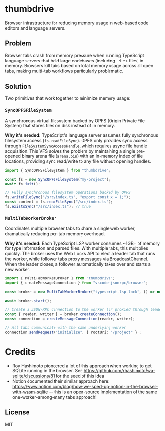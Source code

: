 # thumbdrive

Browser infrastructure for reducing memory usage in web-based code editors and language servers.

## Problem

Browser tabs crash from memory pressure when running TypeScript language servers that hold large codebases (including `.d.ts` files) in memory. Browsers kill tabs based on total memory usage across all open tabs, making multi-tab workflows particularly problematic.

## Solution

Two primitives that work together to minimize memory usage:

### `SyncOPFSFileSystem`

A synchronous virtual filesystem backed by OPFS (Origin Private File System) that stores files on disk instead of in memory.

**Why it's needed:** TypeScript's language server assumes fully synchronous filesystem access (`fs.readFileSync`). OPFS only provides sync access through `FileSystemSyncAccessHandle`, which requires async file handle acquisition. This VFS solves the problem by maintaining a single pre-opened binary arena file (`arena.bin`) with an in-memory index of file locations, providing sync read/write to any file without opening handles.

```typescript
import { SyncOPFSFileSystem } from "thumbdrive";

const fs = new SyncOPFSFileSystem("my-project");
await fs.init();

// Fully synchronous filesystem operations backed by OPFS
fs.writeFileSync("/src/index.ts", "export const x = 1;");
const content = fs.readFileSync("/src/index.ts");
fs.existsSync("/src/index.ts"); // true
```

### `MultiTabWorkerBroker`

Coordinates multiple browser tabs to share a single web worker, dramatically reducing per-tab memory overhead.

**Why it's needed:** Each TypeScript LSP worker consumes ~1GB+ of memory for type information and parsed files. With multiple tabs, this multiplies quickly. The broker uses the Web Locks API to elect a leader tab that runs the worker, while follower tabs proxy messages via BroadcastChannel. When the leader closes, a follower automatically takes over and starts a new worker.

```typescript
import { MultiTabWorkerBroker } from "thumbdrive";
import { createMessageConnection } from "vscode-jsonrpc/browser";

const broker = new MultiTabWorkerBroker("typescript-lsp-lock", () => new Worker(new URL("./lsp-worker.js", import.meta.url)));

await broker.start();

// Create a JSON-RPC connection to the worker (or proxied through leader tab)
const { reader, writer } = broker.createConnection();
const connection = createMessageConnection(reader, writer);

// All tabs communicate with the same underlying worker
connection.sendRequest("initialize", { rootUri: "/project" });
```

# Credits

- Roy Hashimoto pioneered a lot of this approach when working to get SQLite running in the browser. See https://github.com/rhashimoto/wa-sqlite/discussions/81 for the seed of this idea
- Notion documented their similar approach here: https://www.notion.com/blog/how-we-sped-up-notion-in-the-browser-with-wasm-sqlite -- this is an open-source implementation of the same one-worker-among-many tabs approach!

## License

MIT

